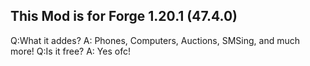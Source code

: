 This Mod is for Forge 1.20.1 (47.4.0)
----------------------------------------
Q:What it addes?
A: Phones, Computers, Auctions, SMSing, and much more!
Q:Is it free?
A: Yes ofc!

